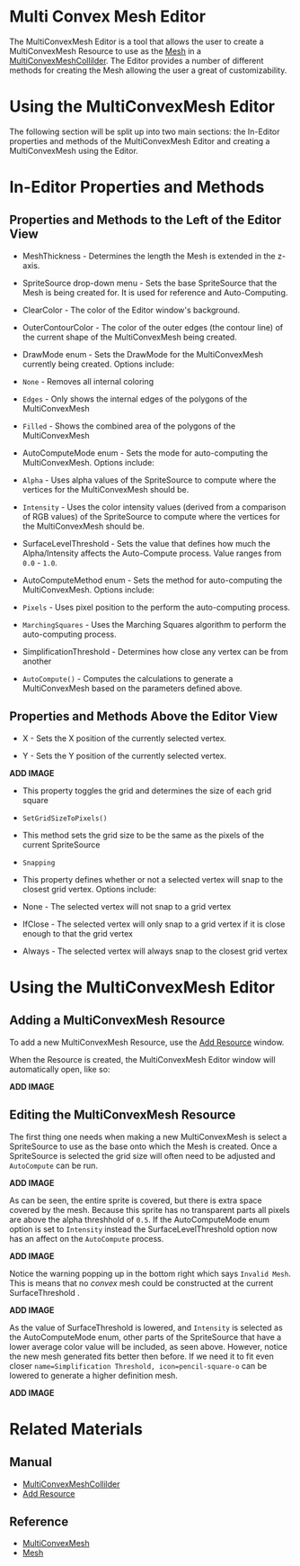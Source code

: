 # Multi Convex Mesh Editor

The MultiConvexMesh Editor is a tool that allows the user to create a MultiConvexMesh Resource to use as the [Mesh](https://plasmaengine.github.io/PlasmaDocs/Plasma1/C++/code_reference/class_reference/mesh.markdown) in a [MultiConvexMeshCollilder](https://plasmaengine.github.io/PlasmaDocs/Plasma1/Editor/physics/collision/multiconvexmeshcollider.markdown). The Editor provides a number of different methods for creating the Mesh allowing the user a great of customizability.

# Using the MultiConvexMesh Editor
The following section will be split up into two main sections: the In-Editor properties and methods of the MultiConvexMesh Editor and creating a MultiConvexMesh using the Editor.

# In-Editor Properties and Methods
## Properties and Methods to the Left of the Editor View


- MeshThickness  - Determines the length the Mesh is extended in the z-axis.

- SpriteSource drop-down menu - Sets the base SpriteSource that the Mesh is being created for. It is used for reference and Auto-Computing.

- ClearColor  - The color of the Editor window's background.

- OuterContourColor  - The color of the outer edges (the contour line) of the current shape of the MultiConvexMesh being created.

- DrawMode enum - Sets the DrawMode for the MultiConvexMesh currently being created. Options include:
- `None` - Removes all internal coloring
- `Edges` - Only shows the internal edges of the polygons of the MultiConvexMesh
- `Filled` - Shows the combined area of the polygons of the MultiConvexMesh

- AutoComputeMode enum - Sets the mode for auto-computing the MultiConvexMesh. Options include:
- `Alpha` - Uses alpha values of the SpriteSource to compute where the vertices for the MultiConvexMesh should be.
- `Intensity` - Uses the color intensity values (derived from a comparison of RGB values) of the SpriteSource to compute where the vertices for the MultiConvexMesh should be.

- SurfaceLevelThreshold  - Sets the value that defines how much the Alpha/Intensity affects the Auto-Compute process. Value ranges from `0.0` - `1.0`.

- AutoComputeMethod enum - Sets the method for auto-computing the MultiConvexMesh. Options include:
- `Pixels` - Uses pixel position to the perform the auto-computing process.
- `MarchingSquares` - Uses the Marching Squares algorithm to perform the auto-computing process.

- SimplificationThreshold  - Determines how close any vertex can be from another

- `AutoCompute()` - Computes the calculations to generate a MultiConvexMesh based on the parameters defined above.

## Properties and Methods Above the Editor View


- X  - Sets the X position of the currently selected vertex.

-  Y  - Sets the Y position of the currently selected vertex.



**ADD IMAGE**


- This property toggles the grid and determines the size of each grid square

- `SetGridSizeToPixels()`
- This method sets the grid size to be the same as the pixels of the current SpriteSource

- `Snapping`
- This property defines whether or not a selected vertex will snap to the closest grid vertex. Options include:
- None - The selected vertex will not snap to a grid vertex
- IfClose - The selected vertex will only snap to a grid vertex if it is close enough to that the grid vertex
- Always - The selected vertex will always snap to the closest grid vertex

# Using the MultiConvexMesh Editor
## Adding a MultiConvexMesh Resource
To add a new MultiConvexMesh Resource, use the [Add Resource](https://plasmaengine.github.io/PlasmaDocs/Plasma1/Editor/editor/editorcommands/resourceadding.markdown) window.

When the Resource is created, the MultiConvexMesh Editor window will automatically open, like so:



**ADD IMAGE**


## Editing the MultiConvexMesh Resource


The first thing one needs when making a new MultiConvexMesh is select a SpriteSource to use as the base onto which the Mesh is created. Once a SpriteSource is selected the grid size will often need to be adjusted and `AutoCompute` can be run.



**ADD IMAGE**


As can be seen, the entire sprite is covered, but there is extra space covered by the mesh. Because this sprite has no transparent parts all pixels are above the alpha threshhold of `0.5`. If the AutoComputeMode enum option is set to `Intensity` instead the SurfaceLevelThreshold  option now has an affect on the `AutoCompute` process.



**ADD IMAGE**


Notice the warning popping up in the bottom right which says `Invalid Mesh`. This is means that no *convex* mesh could be constructed at the current SurfaceThreshold . 



**ADD IMAGE**

As the value of SurfaceThreshold  is lowered, and `Intensity` is selected as the AutoComputeMode enum, other parts of the SpriteSource that have a lower average color value will be included, as seen above. However, notice the new mesh generated fits better then before. If we need it to fit even closer `name=Simplification Threshold, icon=pencil-square-o` can be lowered to generate a higher definition mesh.



**ADD IMAGE**


# Related Materials

## Manual
- [MultiConvexMeshCollilder](https://plasmaengine.github.io/PlasmaDocs/Plasma1/Editor/physics/collision/multiconvexmeshcollider.markdown)
- [Add Resource](https://plasmaengine.github.io/PlasmaDocs/Plasma1/Editor/editor/editorcommands/resourceadding.markdown)

## Reference
- [MultiConvexMesh](https://plasmaengine.github.io/PlasmaDocs/Plasma1/C++/code_reference/class_reference/multiconvexmesh.markdown)
- [Mesh](https://plasmaengine.github.io/PlasmaDocs/Plasma1/C++/code_reference/class_reference/mesh.markdown) 

 